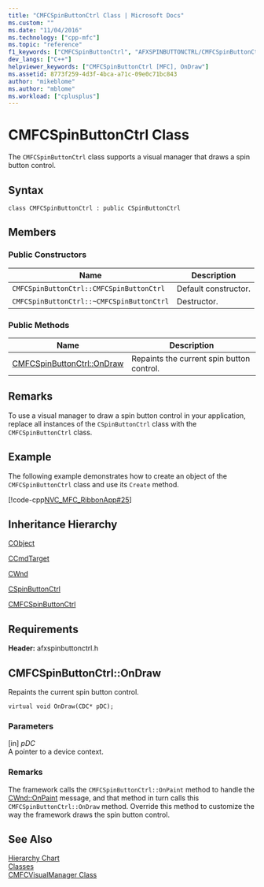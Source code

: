 ```yaml
---
title: "CMFCSpinButtonCtrl Class | Microsoft Docs"
ms.custom: ""
ms.date: "11/04/2016"
ms.technology: ["cpp-mfc"]
ms.topic: "reference"
f1_keywords: ["CMFCSpinButtonCtrl", "AFXSPINBUTTONCTRL/CMFCSpinButtonCtrl", "AFXSPINBUTTONCTRL/CMFCSpinButtonCtrl::OnDraw"]
dev_langs: ["C++"]
helpviewer_keywords: ["CMFCSpinButtonCtrl [MFC], OnDraw"]
ms.assetid: 8773f259-4d3f-4bca-a71c-09e0c71bc843
author: "mikeblome"
ms.author: "mblome"
ms.workload: ["cplusplus"]
---
```

# CMFCSpinButtonCtrl Class
The `CMFCSpinButtonCtrl` class supports a visual manager that draws a spin button control.  
  
## Syntax  
  
```  
class CMFCSpinButtonCtrl : public CSpinButtonCtrl  
```  
  
## Members  
  
### Public Constructors  
  
|Name|Description|  
|----------|-----------------|  
|`CMFCSpinButtonCtrl::CMFCSpinButtonCtrl`|Default constructor.|  
|`CMFCSpinButtonCtrl::~CMFCSpinButtonCtrl`|Destructor.|  
  
### Public Methods  
  
|Name|Description|  
|----------|-----------------|  
|[CMFCSpinButtonCtrl::OnDraw](#ondraw)|Repaints the current spin button control.|  
  
## Remarks  
 To use a visual manager to draw a spin button control in your application, replace all instances of the `CSpinButtonCtrl` class with the `CMFCSpinButtonCtrl` class.  
  
## Example  
 The following example demonstrates how to create an object of the `CMFCSpinButtonCtrl` class and use its `Create` method.  
  
 [!code-cpp[NVC_MFC_RibbonApp#25](../../mfc/reference/codesnippet/cpp/cmfcspinbuttonctrl-class_1.cpp)]  
  
## Inheritance Hierarchy  
 [CObject](../../mfc/reference/cobject-class.md)  
  
 [CCmdTarget](../../mfc/reference/ccmdtarget-class.md)  
  
 [CWnd](../../mfc/reference/cwnd-class.md)  
  
 [CSpinButtonCtrl](../../mfc/reference/cspinbuttonctrl-class.md)  
  
 [CMFCSpinButtonCtrl](../../mfc/reference/cmfcspinbuttonctrl-class.md)  
  
## Requirements  
 **Header:** afxspinbuttonctrl.h  
  
##  <a name="ondraw"></a>  CMFCSpinButtonCtrl::OnDraw  
 Repaints the current spin button control.  
  
```  
virtual void OnDraw(CDC* pDC);
```  
  
### Parameters  
 [in] *pDC*  
 A pointer to a device context.  
  
### Remarks  
 The framework calls the `CMFCSpinButtonCtrl::OnPaint` method to handle the [CWnd::OnPaint](../../mfc/reference/cwnd-class.md#onpaint) message, and that method in turn calls this `CMFCSpinButtonCtrl::OnDraw` method. Override this method to customize the way the framework draws the spin button control.  
  
## See Also  
 [Hierarchy Chart](../../mfc/hierarchy-chart.md)   
 [Classes](../../mfc/reference/mfc-classes.md)   
 [CMFCVisualManager Class](../../mfc/reference/cmfcvisualmanager-class.md)
